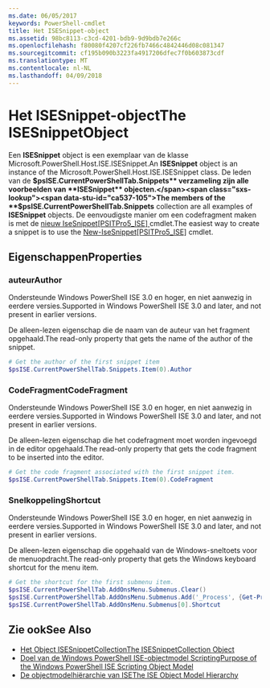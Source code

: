 ```yaml
---
ms.date: 06/05/2017
keywords: PowerShell-cmdlet
title: Het ISESnippet-object
ms.assetid: 98bc8113-c3cd-4201-bdb9-9d9bdb7e266c
ms.openlocfilehash: f80080f4207cf226fb7466c4842446d08c081347
ms.sourcegitcommit: cf195b090b3223fa4917206dfec7f0b603873cdf
ms.translationtype: MT
ms.contentlocale: nl-NL
ms.lasthandoff: 04/09/2018
---
```

# <a name="the-isesnippetobject"></a><span data-ttu-id="ca537-103">Het ISESnippet-object</span><span class="sxs-lookup"><span data-stu-id="ca537-103">The ISESnippetObject</span></span>

<span data-ttu-id="ca537-104">Een **ISESnippet** object is een exemplaar van de klasse Microsoft.PowerShell.Host.ISE.ISESnippet.</span><span class="sxs-lookup"><span data-stu-id="ca537-104">An **ISESnippet** object is an instance of the Microsoft.PowerShell.Host.ISE.ISESnippet class.</span></span> <span data-ttu-id="ca537-105">De leden van de **$psISE.CurrentPowerShellTab.Snippets** verzameling zijn alle voorbeelden van **ISESnippet** objecten.</span><span class="sxs-lookup"><span data-stu-id="ca537-105">The members of the **$psISE.CurrentPowerShellTab.Snippets** collection are all examples of **ISESnippet** objects.</span></span> <span data-ttu-id="ca537-106">De eenvoudigste manier om een codefragment maken is met de [nieuw IseSnippet&#91;PSITPro5_ISE&#93; ](https://technet.microsoft.com/library/0a6339a3-2683-4a8e-8929-90ad9a95c3e0) cmdlet.</span><span class="sxs-lookup"><span data-stu-id="ca537-106">The easiest way to create a snippet is to use the [New-IseSnippet&#91;PSITPro5_ISE&#93;](https://technet.microsoft.com/library/0a6339a3-2683-4a8e-8929-90ad9a95c3e0) cmdlet.</span></span>

## <a name="properties"></a><span data-ttu-id="ca537-107">Eigenschappen</span><span class="sxs-lookup"><span data-stu-id="ca537-107">Properties</span></span>

### <a name="author"></a><span data-ttu-id="ca537-108">auteur</span><span class="sxs-lookup"><span data-stu-id="ca537-108">Author</span></span>

<span data-ttu-id="ca537-109">Ondersteunde Windows PowerShell ISE 3.0 en hoger, en niet aanwezig in eerdere versies.</span><span class="sxs-lookup"><span data-stu-id="ca537-109">Supported in Windows PowerShell ISE 3.0 and later, and not present in earlier versions.</span></span>

<span data-ttu-id="ca537-110">De alleen-lezen eigenschap die de naam van de auteur van het fragment opgehaald.</span><span class="sxs-lookup"><span data-stu-id="ca537-110">The read-only property that gets the name of the author of the snippet.</span></span>

```powershell
# Get the author of the first snippet item
$psISE.CurrentPowerShellTab.Snippets.Item(0).Author
```

### <a name="codefragment"></a><span data-ttu-id="ca537-111">CodeFragment</span><span class="sxs-lookup"><span data-stu-id="ca537-111">CodeFragment</span></span>

<span data-ttu-id="ca537-112">Ondersteunde Windows PowerShell ISE 3.0 en hoger, en niet aanwezig in eerdere versies.</span><span class="sxs-lookup"><span data-stu-id="ca537-112">Supported in Windows PowerShell ISE 3.0 and later, and not present in earlier versions.</span></span>

<span data-ttu-id="ca537-113">De alleen-lezen eigenschap die het codefragment moet worden ingevoegd in de editor opgehaald.</span><span class="sxs-lookup"><span data-stu-id="ca537-113">The read-only property that gets the code fragment to be inserted into the editor.</span></span>

```powershell
# Get the code fragment associated with the first snippet item.
$psISE.CurrentPowerShellTab.Snippets.Item(0).CodeFragment
```

### <a name="shortcut"></a><span data-ttu-id="ca537-114">Snelkoppeling</span><span class="sxs-lookup"><span data-stu-id="ca537-114">Shortcut</span></span>

<span data-ttu-id="ca537-115">Ondersteunde Windows PowerShell ISE 3.0 en hoger, en niet aanwezig in eerdere versies.</span><span class="sxs-lookup"><span data-stu-id="ca537-115">Supported in Windows PowerShell ISE 3.0 and later, and not present in earlier versions.</span></span>

<span data-ttu-id="ca537-116">De alleen-lezen eigenschap die opgehaald van de Windows-sneltoets voor de menuopdracht.</span><span class="sxs-lookup"><span data-stu-id="ca537-116">The read-only property that gets the Windows keyboard shortcut for the menu item.</span></span>

```powershell
# Get the shortcut for the first submenu item.
$psISE.CurrentPowerShellTab.AddOnsMenu.Submenus.Clear()
$psISE.CurrentPowerShellTab.AddOnsMenu.Submenus.Add('_Process', {Get-Process}, 'Alt+P')
$psISE.CurrentPowerShellTab.AddOnsMenu.Submenus[0].Shortcut
```

## <a name="see-also"></a><span data-ttu-id="ca537-117">Zie ook</span><span class="sxs-lookup"><span data-stu-id="ca537-117">See Also</span></span>

- [<span data-ttu-id="ca537-118">Het Object ISESnippetCollection</span><span class="sxs-lookup"><span data-stu-id="ca537-118">The ISESnippetCollection Object</span></span>](The-ISESnippetCollection-Object.md)
- [<span data-ttu-id="ca537-119">Doel van de Windows PowerShell ISE-objectmodel Scripting</span><span class="sxs-lookup"><span data-stu-id="ca537-119">Purpose of the Windows PowerShell ISE Scripting Object Model</span></span>](purpose-of-the-windows-powershell-ise-scripting-object-model.md)
- [<span data-ttu-id="ca537-120">De objectmodelhiërarchie van ISE</span><span class="sxs-lookup"><span data-stu-id="ca537-120">The ISE Object Model Hierarchy</span></span>](The-ISE-Object-Model-Hierarchy.md)